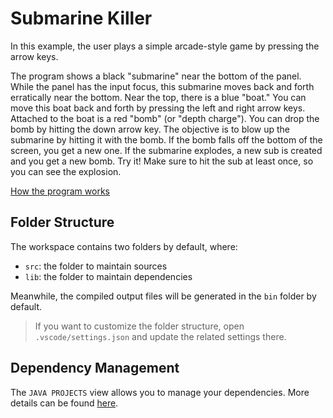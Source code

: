 # Submarine Killer 

In this example, the user plays a simple arcade-style game by pressing the arrow keys.

The program shows a black "submarine" near the bottom of the panel. While the panel has the input focus, this submarine moves back and forth erratically near the bottom. Near the top, there is a blue "boat." You can move this boat back and forth by pressing the left and right arrow keys. Attached to the boat is a red "bomb" (or "depth charge"). You can drop the bomb by hitting the down arrow key. The objective is to blow up the submarine by hitting it with the bomb. If the bomb falls off the bottom of the screen, you get a new one. If the submarine explodes, a new sub is created and you get a new bomb. Try it! Make sure to hit the sub at least once, so you can see the explosion.

[How the program works](https://math.hws.edu/javanotes-swing/c6/s4.html#GUI1.5.4)

## Folder Structure

The workspace contains two folders by default, where:

- `src`: the folder to maintain sources
- `lib`: the folder to maintain dependencies

Meanwhile, the compiled output files will be generated in the `bin` folder by default.

> If you want to customize the folder structure, open `.vscode/settings.json` and update the related settings there.

## Dependency Management

The `JAVA PROJECTS` view allows you to manage your dependencies. More details can be found [here](https://github.com/microsoft/vscode-java-dependency#manage-dependencies).
